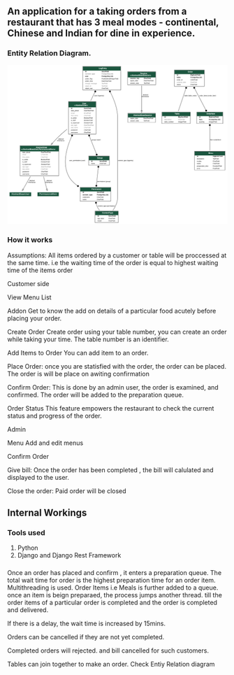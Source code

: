 ## An application for a taking orders from a restaurant that has 3 meal modes - continental, Chinese and Indian for dine in experience. 


### Entity Relation Diagram.

![alt text](https://github.com/temitayopelumi/Diliver/blob/main/output.png?raw=true)




### How it works
Assumptions: All items ordered by a customer or table will be proccessed at the same time. i.e the waiting time of the order is equal to highest waiting time of the items order

Customer side

View Menu List

Addon
Get to know the add on details of a particular food acutely before placing your order.

Create Order
Create order using your table number, you can create an order while taking your time. The table number is an identifier.

Add Items to Order
You can add item to  an order.

Place Order: 
once you are statisfied with the order, the order can be placed. The order is will be place on awiting confirmation

Confirm Order:
This is done by an admin user, the order is examined, and confirmed. The order will be added to the preparation queue.

Order Status
This feature empowers the restaurant to check the current status and progress of the order.


Admin

Menu
Add and edit menus

Confirm Order

Give bill:
Once the order has been completed , the bill will calulated and displayed to the user.

Close the order:
Paid order will be closed

## Internal Workings

### Tools used
1. Python 
2. Django and Django Rest Framework

### 

Once an order has placed and confirm , it enters a preparation queue. The total wait time for order is the highest preparation time for an order item. Multithreading is used. Order Items i.e Meals is further added to a queue. once an item is beign preparaed, the process jumps another thread. till the order items of a particular order is completed and the order is completed and delivered.


If there is a delay, the wait time is increased by 15mins.

Orders can be cancelled if they are not yet completed.

Completed orders will rejected. and bill cancelled for such customers.

Tables can join together to make an order. Check Entiy Relation diagram


